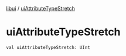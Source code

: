 [libui](README.md) / [uiAttributeTypeStretch](ui-attribute-type-stretch.md)

# uiAttributeTypeStretch

`val uiAttributeTypeStretch: UInt`
